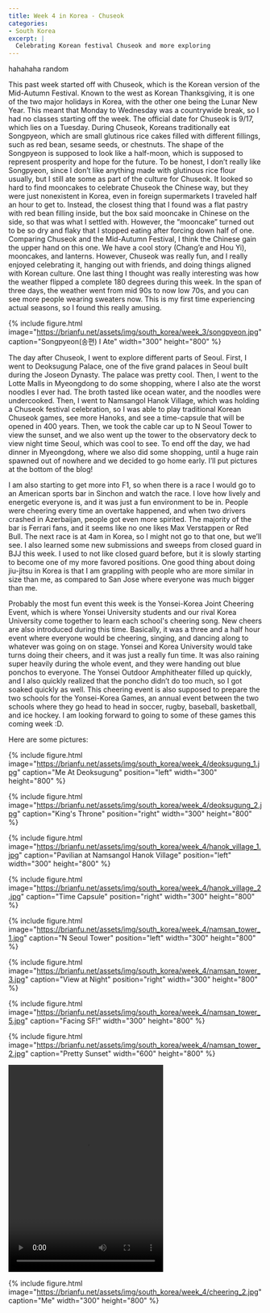 ```yaml
---
title: Week 4 in Korea - Chuseok
categories:
- South Korea
excerpt: |
  Celebrating Korean festival Chuseok and more exploring
---
```


hahahaha random

This past week started off with Chuseok, which is the Korean version of the Mid-Autumn Festival. Known to the west as Korean Thanksgiving, it is one of the two major holidays in Korea, with the other one being the Lunar New Year. This meant that Monday to Wednesday was a countrywide break, so I had no classes starting off the week. The official date for Chuseok is 9/17, which lies on a Tuesday. During Chuseok, Koreans traditionally eat Songpyeon, which are small glutinous rice cakes filled with different fillings, such as red bean, sesame seeds, or chestnuts. The shape of the Songpyeon is supposed to look like a half-moon, which is supposed to represent prosperity and hope for the future. To be honest, I don’t really like Songpyeon, since I don’t like anything made with glutinous rice flour usually, but I still ate some as part of the culture for Chuseok. It looked so hard to find mooncakes to celebrate Chuseok the Chinese way, but they were just nonexistent in Korea, even in foreign supermarkets I traveled half an hour to get to. Instead, the closest thing that I found was a flat pastry with red bean filling inside, but the box said mooncake in Chinese on the side, so that was what I settled with. However, the “mooncake” turned out to be so dry and flaky that I stopped eating after forcing down half of one. Comparing Chuseok and the Mid-Autumn Festival, I think the Chinese gain the upper hand on this one. We have a cool story (Chang’e and Hou Yi), mooncakes, and lanterns. However, Chuseok was really fun, and I really enjoyed celebrating it, hanging out with friends, and doing things aligned with Korean culture. One last thing I thought was really interesting was how the weather flipped a complete 180 degrees during this week. In the span of three days, the weather went from mid 90s to now low 70s, and you can see more people wearing sweaters now. This is my first time experiencing actual seasons, so I found this really amusing. 

{% include figure.html image="https://brianfu.net/assets/img/south_korea/week_3/songpyeon.jpg" caption="Songpyeon(송편) I Ate" width="300" height="800" %}

The day after Chuseok, I went to explore different parts of Seoul. First, I went to Deoksugung Palace, one of the five grand palaces in Seoul built during the Joseon Dynasty. The palace was pretty cool. Then, I went to the Lotte Malls in Myeongdong to do some shopping, where I also ate the worst noodles I ever had. The broth tasted like ocean water, and the noodles were undercooked. Then, I went to Namsangol Hanok Village, which was holding a Chuseok festival celebration, so I was able to play traditional Korean Chuseok games, see more Hanoks, and see a time-capsule that will be opened in 400 years. Then, we took the cable car up to N Seoul Tower to view the sunset, and we also went up the tower to the observatory deck to view night time Seoul, which was cool to see. To end off the day, we had dinner in Myeongdong, where we also did some shopping, until a huge rain spawned out of nowhere and we decided to go home early. I’ll put pictures at the bottom of the blog!

I am also starting to get more into F1, so when there is a race I would go to an American sports bar in Sinchon and watch the race. I love how lively and energetic everyone is, and it was just a fun environment to be in. People were cheering every time an overtake happened, and when two drivers crashed in Azerbaijan, people got even more spirited. The majority of the bar is Ferrari fans, and it seems like no one likes Max Verstappen or Red Bull. The next race is at 4am in Korea, so I might not go to that one, but we’ll see. I also learned some new submissions and sweeps from closed guard in BJJ this week. I used to not like closed guard before, but it is slowly starting to become one of my more favored positions. One good thing about doing jiu-jitsu in Korea is that I am grappling with people who are more similar in size than me, as compared to San Jose where everyone was much bigger than me. 

Probably the most fun event this week is the Yonsei-Korea Joint Cheering Event, which is where Yonsei University students and our rival Korea University come together to learn each school's cheering song. New cheers are also introduced during this time. Basically, it was a three and a half hour event where everyone would be cheering, singing, and dancing along to whatever was going on on stage. Yonsei and Korea University would take turns doing their cheers, and it was just a really fun time. It was also raining super heavily during the whole event, and they were handing out blue ponchos to everyone. The Yonsei Outdoor Amphitheater filled up quickly, and I also quickly realized that the poncho didn’t do too much, so I got soaked quickly as well. This cheering event is also supposed to prepare the two schools for the Yonsei-Korea Games, an annual event between the two schools where they go head to head in soccer, rugby, baseball, basketball, and ice hockey. I am looking forward to going to some of these games this coming week :D. 

Here are some pictures:

{% include figure.html image="https://brianfu.net/assets/img/south_korea/week_4/deoksugung_1.jpg" caption="Me At Deoksugung" position="left" width="300" height="800" %}

{% include figure.html image="https://brianfu.net/assets/img/south_korea/week_4/deoksugung_2.jpg" caption="King's Throne" position="right" width="300" height="800" %}

{% include figure.html image="https://brianfu.net/assets/img/south_korea/week_4/hanok_village_1.jpg" caption="Pavilian at Namsangol Hanok Village" position="left" width="300" height="800" %}

{% include figure.html image="https://brianfu.net/assets/img/south_korea/week_4/hanok_village_2.jpg" caption="Time Capsule" position="right" width="300" height="800" %}

{% include figure.html image="https://brianfu.net/assets/img/south_korea/week_4/namsan_tower_1.jpg" caption="N Seoul Tower" position="left" width="300" height="800" %}

{% include figure.html image="https://brianfu.net/assets/img/south_korea/week_4/namsan_tower_3.jpg" caption="View at Night" position="right" width="300" height="800" %}

{% include figure.html image="https://brianfu.net/assets/img/south_korea/week_4/namsan_tower_5.jpg" caption="Facing SF!" width="300" height="800" %}

{% include figure.html image="https://brianfu.net/assets/img/south_korea/week_4/namsan_tower_2.jpg" caption="Pretty Sunset" width="600" height="800" %}

<video width="307" height="410" controls="controls"> <source src= "https://brianfu.net/assets/img/south_korea/week_4/cheering_1.mp4" type="video/mp4" />

{% include figure.html image="https://brianfu.net/assets/img/south_korea/week_4/cheering_2.jpg" caption="Me" width="300" height="800" %}


